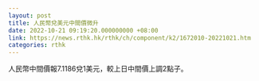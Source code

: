 ```yaml
---
layout: post
title: 人民幣兌美元中間價微升
date: 2022-10-21 09:19:20.000000000 +08:00
link: https://news.rthk.hk/rthk/ch/component/k2/1672010-20221021.htm
categories: rthk
---
```


人民幣中間價報7.1186兌1美元，較上日中間價上調2點子。
